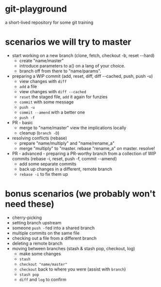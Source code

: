 # git-playground
a short-lived repository for some git training

# scenarios we will try to master
- start working on a new branch (clone, fetch, checkout -b, reset --hard)
  - create "name/master"
  - introduce parameters to a() on a lang of your choice.
  - branch off from there to "name/params".
- preparing a WIP commit (add, reset, diff, diff --cached, push, push -u)
  - view changes with `diff`
  - `add` a file
  - view changes with `diff --cached`
  - `reset` the staged file, `add` it again for funzies
  - `commit` with some message
  - `push -u`
  - `commit --amend` with a better one
  - `push -f`
- PR - basic
  - merge to "name/master" view the implications locally
  - cleanup (`branch -D`)
- resolving conflicts (rebase)
  - prepare "name/multiply" and "name/rename_a"
  - merge "multiply" to "master. rebase "rename_a" on master. resolve!
- PR - advanced - preparing a PR-worthy branch from a collection of WIP commits (rebase -i, reset, push -f, commit --amend)
  - add some separate commits
  - back up changes in a different, remote branch
  - `rebase -i` to fix them up

# bonus scenarios (we probably won't need these)
- cherry-picking
- setting branch upstream
- someone `push -f`ed into a shared branch
- multiple commits on the same file
- checking out a file from a different branch
- deleting a remote branch
- moving between branches (stash & stash pop, checkout, log)
  - make some changes
  - `stash`
  - `checkout "name/master"`
  - `checkout` back to where you were (assist with `branch`)
  - `stash pop`
  - `diff` and `log` to confirm
